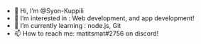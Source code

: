 - 👋 Hi, I’m @Syon-Kuppili
- 👀 I’m interested in : Web development, and app development!
- 🌱 I’m currently learning : node.js, Git
- 📫 How to reach me: matitsmat#2756 on discord!
<!---
Syon-Kuppili/Syon-Kuppili is a ✨ special ✨ repository because its `README.md` (this file) appears on your GitHub profile.
You can click the Preview link to take a look at your changes.
--->

